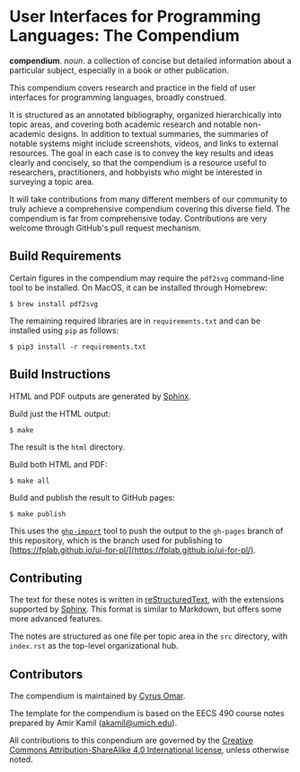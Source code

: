 User Interfaces for Programming Languages: The Compendium
=========================================================

**compendium**. *noun*. a collection of concise but detailed information about a particular subject, especially in a book or other publication.

This compendium covers research and practice in the field of 
user interfaces for programming languages, broadly construed. 

It is structured as an annotated bibliography, organized hierarchically into topic areas, and covering both academic research and notable non-academic designs. In addition to textual summaries, the summaries of notable systems might include screenshots, videos, and links to external resources. The goal in each case is to convey the key results and ideas clearly and concisely, so that the compendium is a resource useful to researchers, practitioners, and hobbyists who might be interested in surveying a topic area.

It will take contributions from many different members of our community to truly achieve a comprehensive compendium covering this diverse field.
The compendium is far from comprehensive today. 
Contributions are very welcome through GitHub's pull request mechanism. 

## Build Requirements

Certain figures in the compendium may require the `pdf2svg` command-line tool to be
installed. On MacOS, it can be installed through Homebrew:

```
$ brew install pdf2svg
```

The remaining required libraries are in `requirements.txt` and can be installed using `pip` as follows:

```
$ pip3 install -r requirements.txt
```

## Build Instructions

HTML and PDF outputs are generated by
[Sphinx](http://www.sphinx-doc.org/).

Build just the HTML output:

```
$ make
```

The result is the `html` directory.

Build both HTML and PDF:

```
$ make all
```

Build and publish the result to GitHub pages:

```
$ make publish
```

This uses the [`ghp-import`](https://pypi.org/project/ghp-import/)
tool to push the output to the `gh-pages` branch of this repository,
which is the branch used for publishing to
[https://fplab.github.io/ui-for-pl/](https://fplab.github.io/ui-for-pl/).

## Contributing

The text for these notes is written in
[reStructuredText](http://docutils.sourceforge.net/docs/ref/rst/directives.html),
with the extensions supported by [Sphinx](http://www.sphinx-doc.org/).
This format is similar to Markdown, but offers some more advanced features.

The notes are structured as one file per topic area in the `src`
directory, with `index.rst` as the top-level organizational hub.

## Contributors

The compendium is maintained by [Cyrus Omar](https://web.eecs.umich.edu/~comar).

The template for the compendium is based on the EECS 490 course notes prepared 
by Amir Kamil (akamil@umich.edu). 

All contributions to this conpendium are governed by the [Creative Commons
Attribution-ShareAlike 4.0 International
license](https://creativecommons.org/licenses/by-sa/4.0/), unless otherwise
noted.
